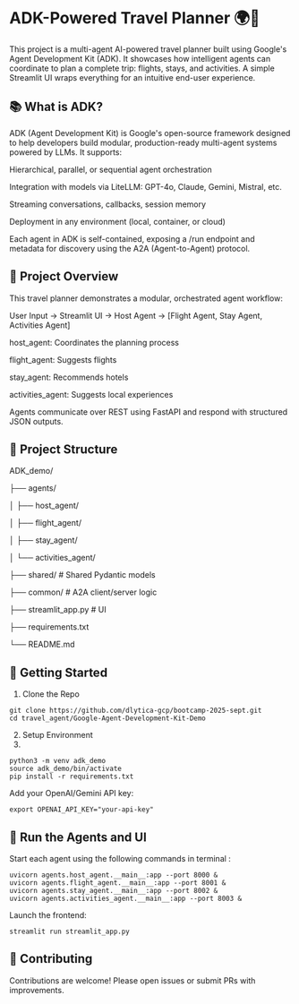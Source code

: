 # ADK-Powered Travel Planner 🌍🛫

This project is a multi-agent AI-powered travel planner built using Google's Agent Development Kit (ADK). It showcases how intelligent agents can coordinate to plan a complete trip: flights, stays, and activities. A simple Streamlit UI wraps everything for an intuitive end-user experience.

## 📚 What is ADK?

ADK (Agent Development Kit) is Google's open-source framework designed to help developers build modular, production-ready multi-agent systems powered by LLMs. It supports:

Hierarchical, parallel, or sequential agent orchestration

Integration with models via LiteLLM: GPT-4o, Claude, Gemini, Mistral, etc.

Streaming conversations, callbacks, session memory

Deployment in any environment (local, container, or cloud)

Each agent in ADK is self-contained, exposing a /run endpoint and metadata for discovery using the A2A (Agent-to-Agent) protocol.

## 🎨 Project Overview

This travel planner demonstrates a modular, orchestrated agent workflow:

User Input → Streamlit UI → Host Agent → [Flight Agent, Stay Agent, Activities Agent]

host_agent: Coordinates the planning process

flight_agent: Suggests flights

stay_agent: Recommends hotels

activities_agent: Suggests local experiences

Agents communicate over REST using FastAPI and respond with structured JSON outputs.

## 📂 Project Structure

ADK_demo/

├── agents/

│   ├── host_agent/

│   ├── flight_agent/

│   ├── stay_agent/

│   └── activities_agent/

├── shared/           # Shared Pydantic models

├── common/           # A2A client/server logic

├── streamlit_app.py  # UI

├── requirements.txt

└── README.md

## 🚀 Getting Started

1. Clone the Repo
```
git clone https://github.com/dlytica-gcp/bootcamp-2025-sept.git
cd travel_agent/Google-Agent-Development-Kit-Demo
```
2. Setup Environment
3. 
```
python3 -m venv adk_demo
source adk_demo/bin/activate
pip install -r requirements.txt
```

Add your OpenAI/Gemini API key:

```
export OPENAI_API_KEY="your-api-key"
```
## 🔄 Run the Agents and UI

Start each agent using the following commands in terminal :

```
uvicorn agents.host_agent.__main__:app --port 8000 &
uvicorn agents.flight_agent.__main__:app --port 8001 &
uvicorn agents.stay_agent.__main__:app --port 8002 &
uvicorn agents.activities_agent.__main__:app --port 8003 &
```

Launch the frontend:

```
streamlit run streamlit_app.py
```

## 🤖 Contributing

Contributions are welcome! Please open issues or submit PRs with improvements.

